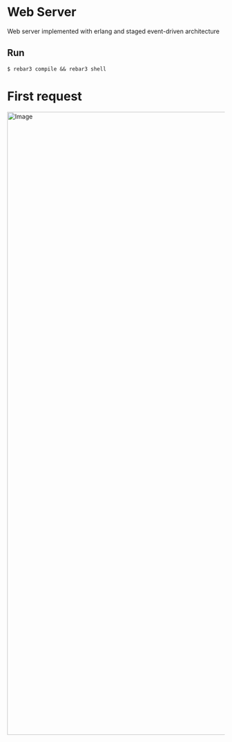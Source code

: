 # Web Server


Web server implemented with erlang and staged event-driven architecture

## Run
    $ rebar3 compile && rebar3 shell


# First request
<img width="1440" alt="Image" src="https://github.com/user-attachments/assets/e36711d3-d133-4970-ae99-4eda42cda7d1" />